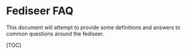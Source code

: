 # Fediseer FAQ

This document will attempt to provide some definitions and answers to common questions around the fediseer.

[TOC]

